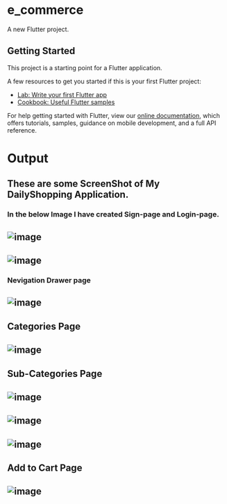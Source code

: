 # e_commerce

A new Flutter project.

## Getting Started

This project is a starting point for a Flutter application.

A few resources to get you started if this is your first Flutter project:

- [Lab: Write your first Flutter app](https://flutter.dev/docs/get-started/codelab)
- [Cookbook: Useful Flutter samples](https://flutter.dev/docs/cookbook)

For help getting started with Flutter, view our
[online documentation](https://flutter.dev/docs), which offers tutorials,
samples, guidance on mobile development, and a full API reference.
# Output
## These are some ScreenShot of My DailyShopping Application.
### In the below Image I have created Sign-page and Login-page.
## ![image](https://github.com/Dheeraj0802-w/e_commerce/assets/76865248/89e99252-f551-4c07-8b6b-951bef9e754f)
## ![image](https://github.com/Dheeraj0802-w/e_commerce/assets/76865248/bb7895cb-a102-4ebf-bcfb-fa74687236fb)
### Nevigation Drawer page
## ![image](https://github.com/Dheeraj0802-w/e_commerce/assets/76865248/cbcd4d25-a4e2-4452-b32e-843ab5ac3316)
## Categories Page
## ![image](https://github.com/Dheeraj0802-w/e_commerce/assets/76865248/bfabaaac-a4b5-4635-be5c-afbc14572851)
## Sub-Categories Page
## ![image](https://github.com/Dheeraj0802-w/e_commerce/assets/76865248/836c0b97-2f93-4da2-86a3-8c660f1b7ccc)
## ![image](https://github.com/Dheeraj0802-w/e_commerce/assets/76865248/7c5eb1d5-966c-4a7c-8753-0423b1c5a812)
## ![image](https://github.com/Dheeraj0802-w/e_commerce/assets/76865248/6e1942ad-6feb-410a-a329-615c4189f0a0)
## Add to Cart Page
## ![image](https://github.com/Dheeraj0802-w/e_commerce/assets/76865248/1d470cb8-0992-44eb-85dc-de907b398ce5)







